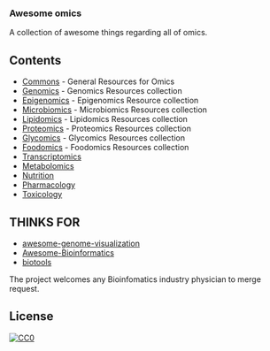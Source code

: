 ### **Awesome omics**

A collection of awesome things regarding all of omics.
## Contents
- [Commons](/COMMON.md) - General Resources for Omics
- [Genomics](/GENOMICS.md) - Genomics Resources collection
- [Epigenomics](/EPIGENOMICS.md) - Epigenomics Resource collection
- [Microbiomics](/MICROBIOMICS.md) - Microbiomics Resources collection
- [Lipidomics](/LIPIDOMICS.md) - Lipidomics Resources collection
- [Proteomics](/PROTEOMICS.md) - Proteomics Resources collection
- [Glycomics](/GLYCOMICS.md) - Glycomics Resources collection
- [Foodomics](/FOODOMICS.md) - Foodomics Resources collection
- [Transcriptomics](/TRANSCRIPTOMICS.md)
- [Metabolomics](/METABOLOMICS.md)
- [Nutrition](/NUTRITION.md)
- [Pharmacology](/PHARMACOLOGY.md)
- [Toxicology](/TOXICOLOGY.md)

## THINKS FOR 
- [awesome-genome-visualization](https://github.com/cmdcolin/)
- [Awesome-Bioinformatics](https://github.com/danielecook/Awesome-Bioinformatics)
- [biotools](https://github.com/jdidion/biotools)

The project welcomes any Bioinfomatics industry physician to merge request.
        


## License

[![CC0](http://mirrors.creativecommons.org/presskit/buttons/88x31/svg/cc-zero.svg)](https://creativecommons.org/publicdomain/zero/1.0/)